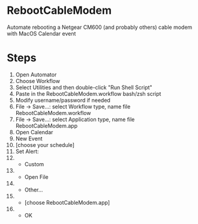 # RebootCableModem
 Automate rebooting a Netgear CM600 (and probably others) cable modem with MacOS Calendar event

# Steps
1. Open Automator
2. Choose Workflow
3. Select Utilities and then double-click "Run Shell Script"
4. Paste in the RebootCableModem.workflow bash/zsh script
5. Modify username/password if needed
6. File -> Save...: select Workflow type, name file RebootCableModem.workflow
7. File -> Save...: select Application type, name file RebootCableModem.app
8. Open Calendar
9. New Event
10. [choose your schedule]
11. Set Alert:
12.   - Custom
13.   - Open File
13.   - Other...
14.   - [choose RebootCableModem.app]
15.   - OK
